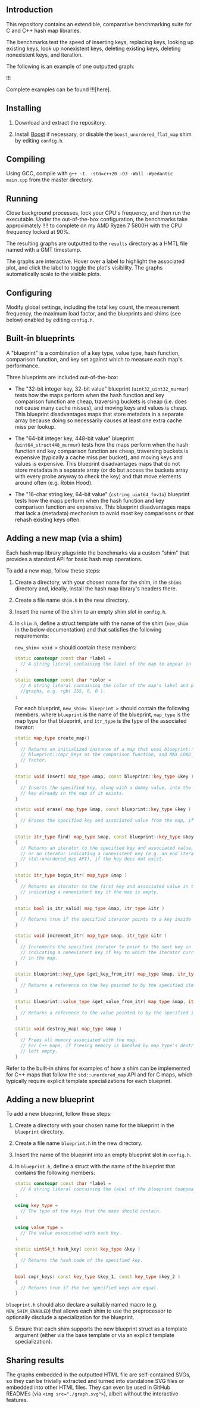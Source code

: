 ## Introduction

This repository contains an extendible, comparative benchmarking suite for C and C++ hash map libraries.

The benchmarks test the speed of inserting keys, replacing keys, looking up existing keys, look up nonexistent keys, deleting existing keys, deleting nonexistent keys, and iteration.

The following is an example of one outputted graph:

!!!

Complete examples can be found !!![here].

## Installing

1. Download and extract the repository.

2. Install [Boost](https://www.boost.org/) if necessary, or disable the `boost_unordered_flat_map` shim by editing `config.h`.

## Compiling

Using GCC, compile with `g++ -I. -std=c++20 -O3 -Wall -Wpedantic main.cpp` from the master directory.

## Running

Close background processes, lock your CPU's frequency, and then run the executable. Under the out-of-the-box configuration, the benchmarks take approximately !!!! to complete on my AMD Ryzen 7 5800H with the CPU frequency locked at 90%.

The resulting graphs are outputted to the `results` directory as a HMTL file named with a GMT timestamp.

The graphs are interactive. Hover over a label to highlight the associated plot, and click the label to toggle the plot's visibility. The graphs automatically scale to the visible plots.

## Configuring

Modify global settings, including the total key count, the measurement frequency, the maximum load factor, and the blueprints and shims (see below) enabled by editing `config.h`.

## Built-in blueprints

A "blueprint" is a combination of a key type, value type, hash function, comparison function, and key set against which to measure each map's performance.

Three blueprints are included out-of-the-box:

- The "32-bit integer key, 32-bit value" blueprint (`uint32_uint32_murmur`) tests how the maps perform when the hash function and key comparison function are cheap, traversing buckets is cheap (i.e. does not cause many cache misses), and moving keys and values is cheap. This blueprint disadvantages maps that store metadata in a separate array because doing so necessarily causes at least one extra cache miss per lookup.

 - The "64-bit integer key, 448-bit value" blueprint (`uint64_struct448_murmur`) tests how the maps perform when the hash function and key comparison function are cheap, traversing buckets is expensive (typically a cache miss per bucket), and moving keys and values is expensive. This blueprint disadvantages maps that do not store metadata in a separate array (or do but access the buckets array with every probe anyway to check the key) and that move elements around often (e.g. Robin Hood).

- The "16-char string key, 64-bit value" (`cstring_uint64_fnv1a`) blueprint tests how the maps perform when the hash function and key comparison function are expensive. This blueprint disadvantages maps that lack a (metadata) mechanism to avoid most key comparisons or that rehash existing keys often.

## Adding a new map (via a shim)

Each hash map library plugs into the benchmarks via a custom "shim" that provides a standard API for basic hash map operations.

To add a new map, follow these steps:

1. Create a directory, with your chosen name for the shim, in the `shims` directory and, ideally, install the hash map library's headers there.

2. Create a file name `shim.h` in the new directory.

3. Insert the name of the shim to an empty shim slot in `config.h`.

4. In `shim.h`, define a struct template with the name of the shim (`new_shim` in the below documentation) and that satisfies the following requirements:

    `new_shim< void >` should contain these members:

    ```c++
    static constexpr const char *label =
      // A string literal containing the label of the map to appear in the outputted graphs.
    ;
 
    static constexpr const char *color =
      // A string literal containing the color of the map's label and plot to appear in the outputted
      //graphs, e.g. rgb( 255, 0, 0 ).
    ;
    ```

    For each blueprint, `new_shim< blueprint >` should contain the following members, where `blueprint` is the name of the blueprint, `map_type` is the map type for that blueprint, and `itr_type` is the type of the associated iterator:

    ```c++
    static map_type create_map()
    {
      // Returns an initialized instance of a map that uses blueprint::hash_key as the hash function,
      // blueprint::cmpr_keys as the comparison function, and MAX_LOAD_FACTOR as the maximum load
      // factor.
    }
    
    static void insert( map_type &map, const blueprint::key_type &key )
    {
      // Inserts the specified key, along with a dummy value, into the map, replacing any matching
      // key already in the map if it exists.
    }

    static void erase( map_type &map, const blueprint::key_type &key )
    {
      // Erases the specified key and associated value from the map, if the key exists.
    }
    
    static itr_type find( map_type &map, const blueprint::key_type &key )
    {
      // Returns an iterator to the specified key and associated value, if the key exists,
      // or an iterator indicating a nonexistent key (e.g. an end iterator, for maps that follow the
      // std::unordered_map API), if the key does not exist.
    }
    
    static itr_type begin_itr( map_type &map )
    {
      // Returns an iterator to the first key and associated value in the map, or an iterator
      // indicating a nonexistent key if the map is empty.
    }
    
    static bool is_itr_valid( map_type &map, itr_type &itr )
    {
      // Returns true if the specified iterator points to a key inside the map.
    }

    static void increment_itr( map_type &map, itr_type &itr )
    {
      // Increments the specified iterator to point to the next key in the map, or an iterator
      // indicating a nonexistent key if key to which the iterator currently points is the last one
      // in the map.
    }
    
    static blueprint::key_type &get_key_from_itr( map_type &map, itr_type &itr )
    {
      // Returns a reference to the key pointed to by the specified iterator.
    }
    
    static blueprint::value_type &get_value_from_itr( map_type &map, itr_type &itr )
    {
      // Returns a reference to the value pointed to by the specified iterator.
    }
    
    static void destroy_map( map_type &map )
    {
      // Frees all memory associated with the map.
      // For C++ maps, if freeing memory is handled by map_type's destructor, this function can be
      // left empty.
    }

Refer to the built-in shims for examples of how a shim can be implemented for C++ maps that follow the `std::unordered_map` API and for C maps, which typically require explicit template specializations for each blueprint.

## Adding a new blueprint

To add a new blueprint, follow these steps:

1. Create a directory with your chosen name for the blueprint in the `blueprint` directory.

2. Create a file name `blueprint.h` in the new directory.

3. Insert the name of the blueprint into an empty blueprint slot in `config.h`.

4. In `blueprint.h`, define a struct with the name of the blueprint that contains the following members:

    ```c++
    static constexpr const char *label =
      // A string literal containing the label of the blueprint toappear in the outputted graphs.
    ;
    
    using key_type =
      // The type of the keys that the maps should contain.
    ;
    
    using value_type =
      // The value associated with each key.
    ;
    
    static uint64_t hash_key( const key_type &key )
    {
      // Returns the hash code of the specified key.
    }
    
    bool cmpr_keys( const key_type &key_1, const key_type &key_2 )
    {
      // Returns true if the two specified keys are equal.
    }
    ```

`blueprint.h` should also declare a suitably named macro (e.g. `NEW_SHIM_ENABLED`) that allows each shim to use the preprocessor to optionally disclude a specialization for the blueprint.

5. Ensure that each shim supports the new blueprint struct as a template argument (either via the base template or via an explicit template specialization).

## Sharing results

The graphs embedded in the outputted HTML file are self-contained SVGs, so they can be trivially extracted and turned into standalone SVG files or embedded into other HTML files. They can even be used in GitHub READMEs (via `<img src="./graph.svg">`), albeit without the interactive features.
